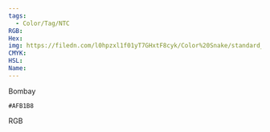```yaml
---
tags:
  - Color/Tag/NTC
RGB:
Hex:
img: https://filedn.com/l0hpzxl1f01yT7GHxtF8cyk/Color%20Snake/standard_csv_to_svg//AFB1B8.svg
CMYK:
HSL:
Name:
---
```

Bombay
```palette
#AFB1B8
```
RGB
